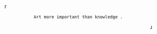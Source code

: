 
<p align="left"><strong><samp>「</samp></strong></p><p align="center">
    <samp>
        Art more important than knowledge .
    </samp>
    <br>
</p><p align="right"><strong><samp>」</samp></strong></p>
